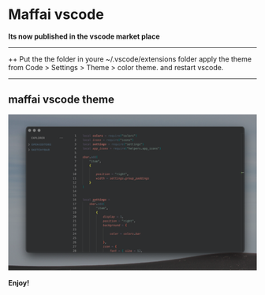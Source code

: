 # Maffai vscode

<b>Its now published in the vscode market place</b>


------------------------------------------------------------
++ Put the the folder in youre ~/.vscode/extensions folder
apply the theme from Code > Settings > Theme > color theme.
and restart vscode.

-----------------------------------------------------------

  <h2>maffai vscode theme</h2>

![sketchybarMaffai](https://github.com/john-json/maffai-vscode/blob/main/Screenshot.png?raw=true)



**Enjoy!**
